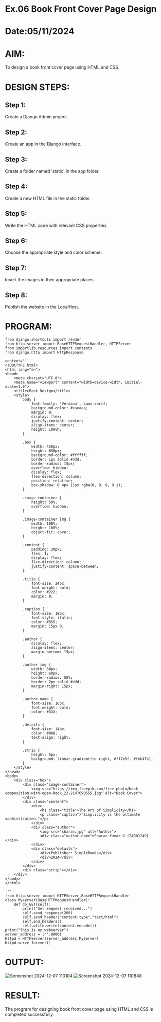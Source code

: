 # Ex.06 Book Front Cover Page Design
# Date:05/11/2024
# AIM:
To design a book front cover page using HTML and CSS.

# DESIGN STEPS:
## Step 1:
Create a Django Admin project.

## Step 2:
Create an app in the Django interface.

## Step 3:
Create a folder named 'static' in the app folder.

## Step 4:
Create a new HTML file in the static folder.

## Step 5:
Write the HTML code with relevant CSS properties.

## Step 6:
Choose the appropriate style and color scheme.

## Step 7:
Insert the images in their appropriate places.

## Step 8:
Publish the website in the LocalHost.

# PROGRAM:
~~~
from django.shortcuts import render
from http.server import BaseHTTPRequestHandler, HTTPServer
from importlib.resources import contents
from django.http import HttpResponse

content='''
<!DOCTYPE html>
<html lang="en">
<head>
    <meta charset="UTF-8">
    <meta name="viewport" content="width=device-width, initial-scale=1.0">
    <title>Book Design</title>
    <style>
        body {
            font-family: 'Verdana', sans-serif;
            background-color: #eaeaea;
            margin: 0;
            display: flex;
            justify-content: center;
            align-items: center;
            height: 100vh;
        }

        .box {
            width: 450px;
            height: 650px;
            background-color: #ffffff;
            border: 1px solid #ddd;
            border-radius: 15px;
            overflow: hidden;
            display: flex;
            flex-direction: column;
            position: relative;
            box-shadow: 0 4px 15px rgba(0, 0, 0, 0.1);
        }

        .image-container {
            height: 50%;
            overflow: hidden;
        }

        .image-container img {
            width: 100%;
            height: 100%;
            object-fit: cover;
        }

        .content {
            padding: 20px;
            flex: 1;
            display: flex;
            flex-direction: column;
            justify-content: space-between;
        }

        .title {
            font-size: 24px;
            font-weight: bold;
            color: #222;
            margin: 0;
        }

        .caption {
            font-size: 18px;
            font-style: italic;
            color: #555;
            margin: 15px 0;
        }

        .author {
            display: flex;
            align-items: center;
            margin-bottom: 15px;
        }

        .author img {
            width: 60px;
            height: 60px;
            border-radius: 50%;
            border: 2px solid #ddd;
            margin-right: 15px;
        }

        .author-name {
            font-size: 16px;
            font-weight: bold;
            color: #333;
        }

        .details {
            font-size: 14px;
            color: #888;
            text-align: right;
        }

        .strip {
            height: 5px;
            background: linear-gradient(to right, #ff7e5f, #feb47b);
        }
    </style>
</head>
<body>
    <div class="box">
        <div class="image-container">
            <img src="https://img.freepik.com/free-photo/book-composition-with-open-book_23-2147690555.jpg" alt="Book Cover">
        </div>
        <div class="content">
            <div>
                <h1 class="title">The Art of Simplicity</h1>
                <p class="caption">"Simplicity is the ultimate sophistication."</p>
            </div>
            <div class="author">
                <img src="sharan.jpg" alt="Author">
                <div class="author-name">Sharan Kumar G (24001249)</div>
            </div>
            <div class="details">
                <div>Publisher: SimpleBooks</div>
                <div>2024</div>
            </div>
        </div>
        <div class="strip"></div>
    </div>
</body>
</html>

'''
from http.server import HTTPServer,BaseHTTPRequestHandler
class Myserver(BaseHTTPRequestHandler):
    def do_GET(self):
        print("Get request received...")
        self.send_response(200)
        self.send_header("content-type","text/html")
        self.end_headers()
        self.wfile.write(content.encode())
print("This is my webserver")
server_address = ('',8000)
httpd = HTTPServer(server_address,Myserver)
httpd.serve_forever()
~~~
# OUTPUT:
![Screenshot 2024-12-07 110104](https://github.com/user-attachments/assets/b2237a64-4eec-4237-901d-f9a9914bea03)
![Screenshot 2024-12-07 110848](https://github.com/user-attachments/assets/86032913-f767-445b-a697-d578b95cd357)


# RESULT:
The program for designing book front cover page using HTML and CSS is completed successfully.
